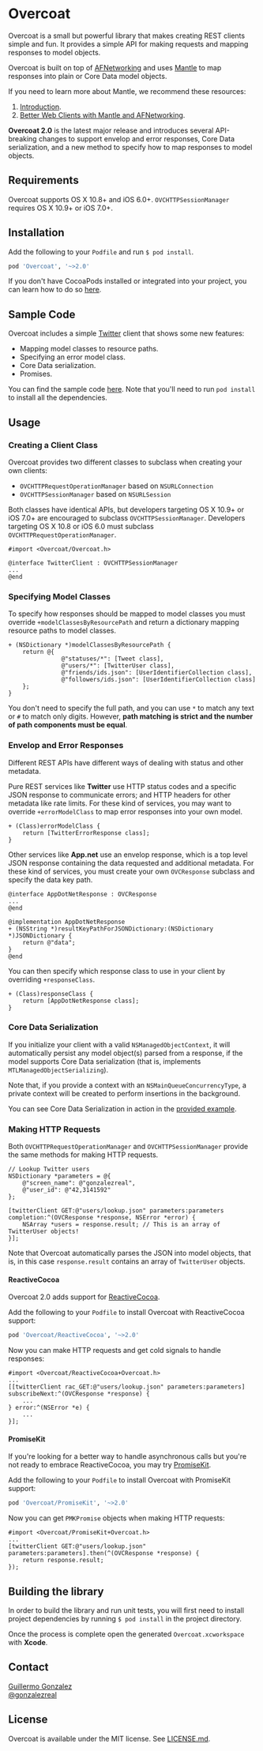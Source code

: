 # Overcoat

Overcoat is a small but powerful library that makes creating REST clients simple and fun. It provides a simple API for making requests and mapping responses to model objects.

Overcoat is built on top of [AFNetworking](https://github.com/AFNetworking/AFNetworking) and uses [Mantle](https://github.com/Mantle/Mantle) to map responses into plain or Core Data model objects.

If you need to learn more about Mantle, we recommend these resources:

1. [Introduction](https://github.com/Mantle/Mantle/blob/master/README.md).
2. [Better Web Clients with Mantle and AFNetworking](https://speakerdeck.com/gonzalezreal/better-web-clients-with-mantle-and-afnetworking).

**Overcoat 2.0** is the latest major release and introduces several API-breaking changes to support envelop and error responses, Core Data serialization, and a new method to specify how to map responses to model objects.

## Requirements

Overcoat supports OS X 10.8+ and iOS 6.0+. `OVCHTTPSessionManager` requires OS X 10.9+ or iOS 7.0+.

## Installation

Add the following to your `Podfile` and run `$ pod install`.

``` ruby
pod 'Overcoat', '~>2.0'
```

If you don't have CocoaPods installed or integrated into your project, you can learn how to do so [here](http://cocoapods.org).

## Sample Code

Overcoat includes a simple [Twitter](https://dev.twitter.com/docs/api/1.1) client that shows some new features:

* Mapping model classes to resource paths.
* Specifying an error model class.
* Core Data serialization.
* Promises.

You can find the sample code [here](https://github.com/gonzalezreal/Overcoat/tree/master/Examples/TwitterTimeline). Note that you'll need to run `pod install` to install all the dependencies.

## Usage

### Creating a Client Class
Overcoat provides two different classes to subclass when creating your own clients:

* `OVCHTTPRequestOperationManager` based on `NSURLConnection`
* `OVCHTTPSessionManager` based on `NSURLSession`

Both classes have identical APIs, but developers targeting OS X 10.9+ or iOS 7.0+ are encouraged to subclass `OVCHTTPSessionManager`. Developers targeting OS X 10.8 or iOS 6.0 must subclass `OVCHTTPRequestOperationManager`.

```objc
#import <Overcoat/Overcoat.h>

@interface TwitterClient : OVCHTTPSessionManager
...
@end
```

### Specifying Model Classes
To specify how responses should be mapped to model classes you must override `+modelClassesByResourcePath` and return a dictionary mapping resource paths to model classes.

```objc
+ (NSDictionary *)modelClassesByResourcePath {
    return @{
               @"statuses/*": [Tweet class],
               @"users/*": [TwitterUser class],
               @"friends/ids.json": [UserIdentifierCollection class],
               @"followers/ids.json": [UserIdentifierCollection class]
    };
}
```

You don't need to specify the full path, and you can use `*` to match any text or `#` to match only digits. However, **path matching is strict and the number of path components must be equal**.

### Envelop and Error Responses
Different REST APIs have different ways of dealing with status and other metadata.

Pure REST services like **Twitter** use HTTP status codes and a specific JSON response to communicate errors; and HTTP headers for other metadata like rate limits. For these kind of services, you may want to override `+errorModelClass` to map error responses into your own model.

```objc
+ (Class)errorModelClass {
    return [TwitterErrorResponse class];
}
```

Other services like **App.net** use an envelop response, which is a top level JSON response containing the data requested and additional metadata. For these kind of services, you must create your own `OVCResponse` subclass and specify the data key path.

```objc
@interface AppDotNetResponse : OVCResponse
...
@end

@implementation AppDotNetResponse
+ (NSString *)resultKeyPathForJSONDictionary:(NSDictionary *)JSONDictionary {
    return @"data";
}
@end
```

You can then specify which response class to use in your client by overriding `+responseClass`.

```objc
+ (Class)responseClass {
    return [AppDotNetResponse class];
}
```

### Core Data Serialization
If you initialize your client with a valid `NSManagedObjectContext`, it will automatically persist any model object(s) parsed from a response, if the model supports Core Data serialization (that is, implements `MTLManagedObjectSerializing`).

Note that, if you provide a context with an `NSMainQueueConcurrencyType`, a private context will be created to perform insertions in the background.

You can see Core Data Serialization in action in the [provided example](https://github.com/gonzalezreal/Overcoat/tree/master/Examples/TwitterTimeline).

### Making HTTP Requests
Both `OVCHTTPRequestOperationManager` and `OVCHTTPSessionManager` provide the same methods for making HTTP requests.

```objc
// Lookup Twitter users
NSDictionary *parameters = @{
    @"screen_name": @"gonzalezreal",
    @"user_id": @"42,3141592"
};

[twitterClient GET:@"users/lookup.json" parameters:parameters completion:^(OVCResponse *response, NSError *error) {
    NSArray *users = response.result; // This is an array of TwitterUser objects!
}];
```

Note that Overcoat automatically parses the JSON into model objects, that is, in this case `response.result` contains an array of `TwitterUser` objects.

#### ReactiveCocoa
Overcoat 2.0 adds support for [ReactiveCocoa](https://github.com/ReactiveCocoa/ReactiveCocoa).

Add the following to your `Podfile` to install Overcoat with ReactiveCocoa support:

``` ruby
pod 'Overcoat/ReactiveCocoa', '~>2.0'
```

Now you can make HTTP requests and get cold signals to handle responses:

```objc
#import <Overcoat/ReactiveCocoa+Overcoat.h>
...
[[twitterClient rac_GET:@"users/lookup.json" parameters:parameters] subscribeNext:^(OVCResponse *response) {
    ...
} error:^(NSError *e) {
    ...
}];
```

#### PromiseKit
If you're looking for a better way to handle asynchronous calls but you're not ready to embrace ReactiveCocoa, you may try [PromiseKit](http://promisekit.org).

Add the following to your `Podfile` to install Overcoat with PromiseKit support:

``` ruby
pod 'Overcoat/PromiseKit', '~>2.0'
```

Now you can get `PMKPromise` objects when making HTTP requests:

```objc
#import <Overcoat/PromiseKit+Overcoat.h>
...
[twitterClient GET:@"users/lookup.json" parameters:parameters].then(^(OVCResponse *response) {
    return response.result;
});
```

## Building the library

In order to build the library and run unit tests, you will first need to install project dependencies by running `$ pod install` in the project directory.

Once the process is complete open the generated `Overcoat.xcworkspace` with **Xcode**.

## Contact

[Guillermo Gonzalez](http://github.com/gonzalezreal)  
[@gonzalezreal](https://twitter.com/gonzalezreal)

## License

Overcoat is available under the MIT license. See [LICENSE.md](https://github.com/gonzalezreal/Overcoat/blob/master/LICENSE).
